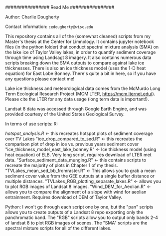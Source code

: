 ################ Read Me ################

Author: Charlie Dougherty

Contact information: `cedougherty@wisc.edu`

This repository contains all of the (somewhat cleaned) scripts from my Master's thesis at the Center for Limnology. It contains jupyter notebook files (in the python folder) that conduct spectral mixture 
analysis (SMA) on the lake ice of Taylor Valley lakes, in order to quantify sediment coverage through time using Landsagt 8 imagery. It also contains numerous data scripts breaking down the SMA outputs to compare against lake ice thicknesses. There is also an ice thickness model (uses the 1-D heat equation) for East Lobe Bonney. There's quite a bit in here, so if you have any questions please contact me!

Lake ice thickness and meteorological data comes from the McMurdo Long Term Ecological Research Project (MCM LTER, https://mcm.lternet.edu/). Please cite the LTER for any data usage (long term data is important!). 

Landsat 8 data was accessed through Google Earth Engine, and was provided courtesy of the United States Geological Survey. 

In terms of use scripts: 
R: 

_hotspot_analysis.R_ <- this recreates hotspot plots of sediment coverage over TV Lakes
"ice_drop_compared_to_sed.R" <- this recreates the comparison plot of drop in ice vs. previous years sediment cover
"ice_thickness_model_east_lake_bonney.R" <- Ice thickness model (using heat equation) of ELB. Very long script, requires download of LTER met data. 
"Surface_sediment_data_munging.R" <- this contains scripts to recreate the majority of plots in Chapter 1 of my thesis. 
"TVLakes_mean_sed_bb_fromraster.R" <- This allows you to grab a mean sediment cover value from the GEE outputs at a single buffer distance or multiple distances. 
"TVLakes_RGB_plotting_separate_lakes.R" <- allows you to plot RGB images of Landsat 8 images. 
"Wind_DEM_for_Aeolian.R" <- allows you to compare the alignment of a slope with wind for aeolian entrainment. Requires download of DEM of Taylor Valley. 

Python: 
I won't go through each script one by one, but the "pan" scripts allows you to create outputs of a Landsat 8 repo exporting only the panchromatic band. The "RGB" scripts allow you to output only bands 2-4 of landsat 8 to plot RGB images of scenes. The "SMA" scripts are the spectral mixture scripts for all of the different lakes. 
